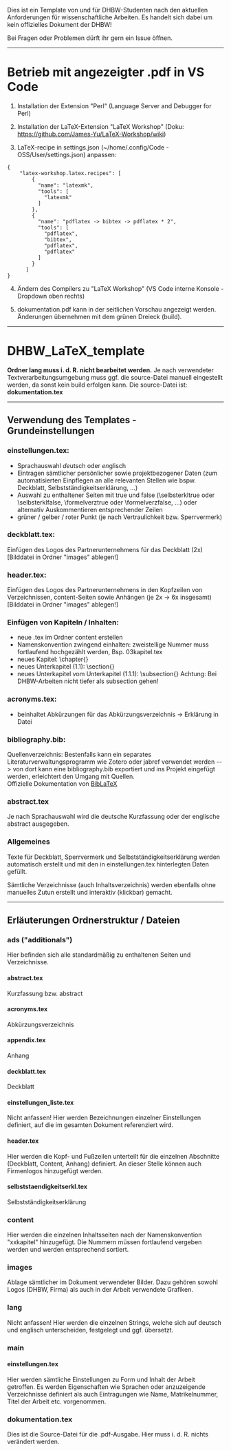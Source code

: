 Dies ist ein Template von und für DHBW-Studenten nach den aktuellen Anforderungen für wissenschaftliche Arbeiten. Es handelt sich dabei um kein offizielles Dokument der DHBW!

Bei Fragen oder Problemen dürft ihr gern ein Issue öffnen.
_____________________________
# Betrieb mit angezeigter .pdf in VS Code
1. Installation der Extension "Perl" (Language Server and Debugger for Perl)

2. Installation der LaTeX-Extension "LaTeX Workshop" (Doku: https://github.com/James-Yu/LaTeX-Workshop/wiki)

3. LaTeX-recipe in settings.json (~/home/.config/Code - OSS/User/settings.json) anpassen: 

``` 
{
    "latex-workshop.latex.recipes": [
        {
          "name": "latexmk",
          "tools": [
            "latexmk"
          ]
        },
        {
          "name": "pdflatex -> bibtex -> pdflatex * 2",
          "tools": [
            "pdflatex",
            "bibtex",
            "pdflatex",
            "pdflatex"
          ]
        }
      ]
}
``` 

4. Ändern des Compilers zu "LaTeX Workshop" (VS Code interne Konsole - Dropdown oben rechts)

5. dokumentation.pdf kann in der seitlichen Vorschau angezeigt werden. Änderungen übernehmen mit dem grünen Dreieck (build).
_______________________

# DHBW_LaTeX_template

**Ordner lang muss i. d. R. nicht bearbeitet werden.**
Je nach verwendeter Textverarbeitungsumgebung muss ggf. die source-Datei manuell eingestellt werden, da sonst kein build erfolgen kann. 
Die source-Datei ist: **dokumentation.tex**
_______________________
## Verwendung des Templates - Grundeinstellungen

### einstellungen.tex:
- Sprachauswahl *de*utsch oder *en*glisch
- Eintragen sämtlicher persönlicher sowie projektbezogener Daten (zum automatisierten Einpflegen an alle relevanten Stellen wie bspw. Deckblatt, Selbstständigkeitserklärung, ...)
- Auswahl zu enthaltener Seiten mit true und false (\selbsterkltrue oder \selbsterklfalse, \formelverztrue oder \formelverzfalse, ...) oder alternativ Auskommentieren entsprechender Zeilen
- grüner / gelber / roter Punkt (je nach Vertraulichkeit bzw. Sperrvermerk)

### deckblatt.tex:
Einfügen des Logos des Partnerunternehmens für das Deckblatt (2x) [Bilddatei in Ordner "images" ablegen!]

### header.tex:
Einfügen des Logos des Partnerunternehmens in den Kopfzeilen von Verzeichnissen, content-Seiten sowie Anhängen (je 2x -> 6x insgesamt) [Bilddatei in Ordner "images" ablegen!]

### Einfügen von Kapiteln / Inhalten:
- neue .tex im Ordner content erstellen
- Namenskonvention zwingend einhalten: zweistellige Nummer muss fortlaufend hochgezählt werden, Bsp. 03kapitel.tex 
- neues Kapitel: \chapter{}
- neues Unterkapitel (1.1): \section{}
- neues Unterkapitel vom Unterkapitel (1.1.1): \subsection{}
Achtung: Bei DHBW-Arbeiten nicht tiefer als subsection gehen!
  
### acronyms.tex:
- beinhaltet Abkürzungen für das Abkürzungsverzeichnis -> Erklärung in Datei

### bibliography.bib:
Quellenverzeichnis: Bestenfalls kann ein separates Literaturverwaltungsprogramm wie Zotero oder jabref verwendet werden --> von dort kann eine bibliography.bib exportiert und ins Projekt eingefügt werden, erleichtert den Umgang mit Quellen. <br>
Offizielle Dokumentation von [BibLaTeX](https://mirror.informatik.hs-fulda.de/tex-archive/info/translations/biblatex/de/biblatex-de-Benutzerhandbuch.pdf#9)

### abstract.tex
Je nach Sprachauswahl wird die deutsche Kurzfassung oder der englische abstract ausgegeben.

### Allgemeines

Texte für Deckblatt, Sperrvermerk und Selbstständigkeitserklärung werden automatisch erstellt und mit den in einstellungen.tex hinterlegten Daten gefüllt.

Sämtliche Verzeichnisse (auch Inhaltsverzeichnis) werden ebenfalls ohne manuelles Zutun erstellt und interaktiv (klickbar) gemacht.

-------------------------------------
## Erläuterungen Ordnerstruktur / Dateien
### ads ("additionals")
Hier befinden sich alle standardmäßig zu enthaltenen Seiten und Verzeichnisse.

#### abstract.tex
Kurzfassung bzw. abstract

#### acronyms.tex
Abkürzungsverzeichnis

#### appendix.tex
Anhang

#### deckblatt.tex
Deckblatt

#### einstellungen_liste.tex
Nicht anfassen! Hier werden Bezeichnungen einzelner Einstellungen definiert, auf die im gesamten Dokument referenziert wird.

#### header.tex
Hier werden die Kopf- und Fußzeilen unterteilt für die einzelnen Abschnitte (Deckblatt, Content, Anhang) definiert. An dieser Stelle können auch Firmenlogos hinzugefügt werden.

#### selbststaendigkeitserkl.tex
Selbstständigkeitserklärung

### content
Hier werden die einzelnen Inhaltsseiten nach der Namenskonvention "xxkapitel" hinzugefügt. Die Nummern müssen fortlaufend vergeben werden und werden entsprechend sortiert.

### images
Ablage sämtlicher im Dokument verwendeter Bilder. Dazu gehören sowohl Logos (DHBW, Firma) als auch in der Arbeit verwendete Grafiken.

### lang
Nicht anfassen! Hier werden die einzelnen Strings, welche sich auf deutsch und englisch unterscheiden, festgelegt und ggf. übersetzt.

### main
#### einstellungen.tex
Hier werden sämtliche Einstellungen zu Form und Inhalt der Arbeit getroffen. Es werden Eigenschaften wie Sprachen oder anzuzeigende Verzeichnisse definiert als auch Eintragungen wie Name, Matrikelnummer, Titel der Arbeit etc. vorgenommen.

### dokumentation.tex
Dies ist die Source-Datei für die .pdf-Ausgabe. Hier muss i. d. R. nichts verändert werden.

